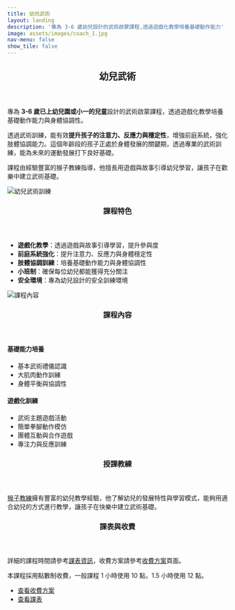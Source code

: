 ```yaml
---
title: 幼兒武術
layout: landing
description: '專為 3-6 歲幼兒設計的武術啟蒙課程,透過遊戲化教學培養基礎動作能力'
image: assets/images/coach_1.jpg
nav-menu: false
show_tile: false
---
```


<!-- Main -->
<div id="main">

<!-- One -->
<section id="one">
	<div class="inner">
		<header class="major">
			<h2>幼兒武術</h2>
		</header>
		<p>專為 <strong>3-6 歲已上幼兒園或小一的兒童</strong>設計的武術啟蒙課程，透過遊戲化教學培養基礎動作能力與身體協調性。</p>
		<p>透過武術訓練，能有效<strong>提升孩子的注意力、反應力與穩定性</strong>，增強前庭系統，強化肢體協調能力。這個年齡段的孩子正處於身體發展的關鍵期，透過專業的武術訓練，能為未來的運動發展打下良好基礎。</p>
		<p>課程由經驗豐富的猴子教練指導，他擅長用遊戲與故事引導幼兒學習，讓孩子在歡樂中建立武術基礎。</p>
	</div>
</section>

<!-- Two -->
<section id="two" class="spotlights">
	<section>
		<div class="image">
			<img src="{% link assets/images/coach_1.jpg %}" alt="幼兒武術訓練" data-position="center center" />
		</div>
		<div class="content">
			<div class="inner">
				<header class="major">
					<h3>課程特色</h3>
				</header>
				<ul>
					<li><strong>遊戲化教學</strong>：透過遊戲與故事引導學習，提升參與度</li>
					<li><strong>前庭系統強化</strong>：提升注意力、反應力與身體穩定性</li>
					<li><strong>肢體協調訓練</strong>：培養基礎動作能力與身體協調性</li>
					<li><strong>小班制</strong>：確保每位幼兒都能獲得充分關注</li>
					<li><strong>安全環境</strong>：專為幼兒設計的安全訓練環境</li>
				</ul>
			</div>
		</div>
	</section>
	<section>
		<div class="image">
			<img src="{% link assets/images/coach_3.jpg %}" alt="課程內容" data-position="top center" />
		</div>
		<div class="content">
			<div class="inner">
				<header class="major">
					<h3>課程內容</h3>
				</header>
				<h4>基礎能力培養</h4>
				<ul>
					<li>基本武術禮儀認識</li>
					<li>大肌肉動作訓練</li>
					<li>身體平衡與協調性</li>
				</ul>
				<h4>遊戲化訓練</h4>
				<ul>
					<li>武術主題遊戲活動</li>
					<li>簡單拳腳動作模仿</li>
					<li>團體互動與合作遊戲</li>
					<li>專注力與反應訓練</li>
				</ul>
			</div>
		</div>
	</section>
</section>

<!-- Three -->
<section id="three">
	<div class="inner">
		<header class="major">
			<h3>授課教練</h3>
		</header>
		<p><a href="{% link teachers/coach-monkey.md %}">猴子教練</a>擁有豐富的幼兒教學經驗，他了解幼兒的發展特性與學習模式，能夠用適合幼兒的方式進行教學，讓孩子在快樂中建立武術基礎。</p>
	</div>
</section>

<!-- Four -->
<section id="four">
	<div class="inner">
		<header class="major">
			<h3>課表與收費</h3>
		</header>
		<p>詳細的課程時間請參考<a href="{% link schedule.md %}">課表資訊</a>，收費方案請參考<a href="{% link pricing.md %}">收費方案</a>頁面。</p>
		<p>本課程採用點數制收費，一般課程 1 小時使用 10 點，1.5 小時使用 12 點。</p>
		<ul class="actions">
			<li><a href="{% link pricing.md %}" class="button">查看收費方案</a></li>
			<li><a href="{% link schedule.md %}" class="button">查看課表</a></li>
		</ul>
	</div>
</section>

</div>
